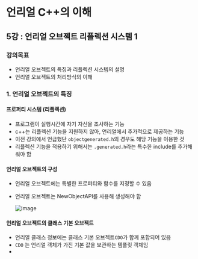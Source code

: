 # 언리얼 C++의 이해
## 5강 : 언리얼 오브젝트 리플렉션 시스템 1
### 강의목표
* 언리얼 오브젝트의 특징과 리플렉션 시스템의 설명
* 언리얼 오브젝트의 처리방식의 이해

### 1. 언리얼 오브젝트의 특징

#### 프로퍼티 시스템 (리플렉션)
* 프로그램이 실행시간에 자기 자신을 조사하는 기능 
* c++는 리플렉션 기능을 지원하지 않아, 언리얼에서 추가적으로 제공하는 기능 
*  이전 강의에서 언급했단 `objectgenerated.h`의 경우도 해당 기능을 이용한 것
* 리플렉션 기능을 적용하기 위해서는 `.generated.h`라는 특수한 include를 추가해줘야 함


#### 언리얼 오브젝트의 구성
* 언리얼 오브젝트에는 특별한 프로퍼티와 함수를 지정할 수 있음
* 언리얼 오브젝트는 NewObjectAPI를 사용해 생성해야 함
 

   ![image](https://github.com/spade8/study/assets/37619294/d576e19a-fb6b-4855-ab6c-ccbe1971d7f5)
   
#### 언리얼 오브젝트의 클래스 기본 오브젝트 
* 언리얼 클래스 정보에는 클래스 기본 오브젝트`CDO`가 함께 포함되어 있음
* `CDO` 는 언리얼 객체가 가진 기본 값을 보관하는 템플릿 객체임
* 
